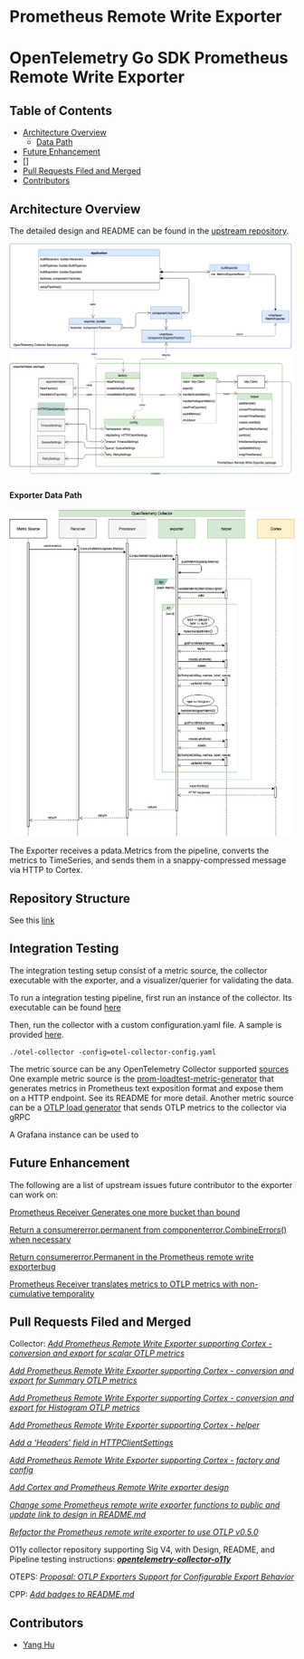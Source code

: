 # Prometheus Remote Write Exporter

# OpenTelemetry Go SDK Prometheus Remote Write Exporter

## Table of Contents

- [Architecture Overview](#architecture-overview)
  - [Data Path](#data-path)
- [Future Enhancement](#future-enhancement)
- []
- [Pull Requests Filed and Merged](#pull-requests-filed-and-merged)
- [Contributors](#contributors)

## Architecture Overview

The detailed design and README can be found in the [upstream repository](https://github.com/open-telemetry/opentelemetry-collector/tree/master/exporter/prometheusremotewriteexporter). 

![Exporter UML Diagram](./img/exporter-uml.png)

#### Exporter Data Path

![exporter-data-pipeline Pipeline](./img/exporter-sequence.png)

The Exporter receives a pdata.Metrics from the pipeline, converts the metrics to
TimeSeries, and sends them in a snappy-compressed message via HTTP to Cortex.

## Repository Structure
See this [link](https://github.com/open-telemetry/opentelemetry-collector/tree/master/exporter/prometheusremotewriteexporter)

## Integration Testing
The integration testing setup consist of a metric source, the collector executable with the exporter, and a visualizer/querier for validating the data.

To run a integration testing pipeline, first run an instance of the collector. Its executable can be found [here](https://github.com/open-telemetry/opentelemetry-collector/releases) 

Then, run the collector with a custom configuration.yaml file. A sample is provided [here](promtest/otel-collector-config.yaml).
```
./otel-collector -config=otel-collector-config.yaml
```

The metric source can be any OpenTelemetry Collector supported [sources](https://github.com/open-telemetry/opentelemetry-collector/tree/master/receiver)
One example metric source is the [prom-loadtest-metric-generator](https://github.com/alphagov/prom-loadtest-metrics-generator) that generates metrics in Prometheus text exposition format 
and expose them on a HTTP endpoint. See its README for more detail. Another metric source can be a [OTLP load generator](./test)
that sends OTLP metrics to the collector via gRPC

A Grafana instance can be used to 

## Future Enhancement
The following are a list of upstream issues future contributor to the exporter can work on:

[Prometheus Receiver Generates one more bucket than bound](https://github.com/open-telemetry/opentelemetry-collector/issues/1737)

[Return a consumererror.permanent from componenterror.CombineErrors() when necessary](https://github.com/open-telemetry/opentelemetry-collector/issues/1736)

[Return consumererror.Permanent in the Prometheus remote write exporter](https://github.com/open-telemetry/opentelemetry-collector/issues/1733)[bug](https://github.com/open-telemetry/opentelemetry-collector/issues?q=is%3Aissue+is%3Aopen+label%3Abug)

[Prometheus Receiver translates metrics to OTLP metrics with non-cumulative temporality](https://github.com/open-telemetry/opentelemetry-collector/issues/1541)

## Pull Requests Filed and Merged

Collector:
[_Add Prometheus Remote Write Exporter supporting Cortex - conversion and export for scalar OTLP metrics_](https://github.com/open-telemetry/opentelemetry-collector/pull/1577)

[_Add Prometheus Remote Write Exporter supporting Cortex - conversion and export for Summary OTLP metrics_](https://github.com/open-telemetry/opentelemetry-collector/pull/1649)

[_Add Prometheus Remote Write Exporter supporting Cortex - conversion and export for Histogram OTLP metrics_](https://github.com/open-telemetry/opentelemetry-collector/pull/1643)

[_Add Prometheus Remote Write Exporter supporting Cortex - helper_](https://github.com/open-telemetry/opentelemetry-collector/pull/1555)

[_Add a ‘Headers’ field in HTTPClientSettings_](https://github.com/open-telemetry/opentelemetry-collector/pull/1552)

[_Add Prometheus Remote Write Exporter supporting Cortex - factory and config_](https://github.com/open-telemetry/opentelemetry-collector/pull/1544)

[_Add Cortex and Prometheus Remote Write exporter design_](https://github.com/open-telemetry/opentelemetry-collector/pull/1464)

[_Change some Prometheus remote write exporter functions to public and update link to design in README.md_](https://github.com/open-telemetry/opentelemetry-collector/pull/1702)

[_Refactor the Prometheus remote write exporter to use OTLP v0.5.0_](https://github.com/open-telemetry/opentelemetry-collector/pull/1708) 


O11y collector repository supporting Sig V4, with Design, README, and Pipeline testing instructions: 
[**_opentelemetry-collector-o11y_**](https://github.com/open-o11y/opentelemetry-collector-o11y)


OTEPS:
[_Proposal: OTLP Exporters Support for Configurable Export Behavior_](https://github.com/open-telemetry/oteps/pull/131)


CPP:
[_Add badges to README.md_](https://github.com/open-telemetry/opentelemetry-cpp/pull/157)


## Contributors

- [Yang Hu](https://github.com/huyan0)
